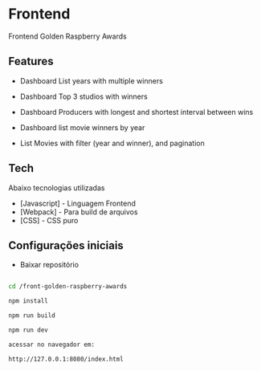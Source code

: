 # Frontend

Frontend Golden Raspberry Awards

## Features

- Dashboard List years with multiple winners
- Dashboard Top 3 studios with winners
- Dashboard Producers with longest and shortest interval between wins
- Dashboard list movie winners by year

- List Movies with filter (year and winner), and pagination

## Tech

Abaixo tecnologias utilizadas 

- [Javascript] - Linguagem Frontend
- [Webpack] - Para build de arquivos
- [CSS] - CSS puro

## Configurações iniciais

- Baixar repositório

```sh

cd /front-golden-raspberry-awards

npm install

npm run build

npm run dev

acessar no navegador em: 

http://127.0.0.1:8080/index.html

```
